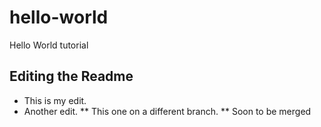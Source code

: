 # hello-world
Hello World tutorial

## Editing the Readme
* This is my edit.
* Another edit.
** This one on a different branch.
** Soon to be merged
